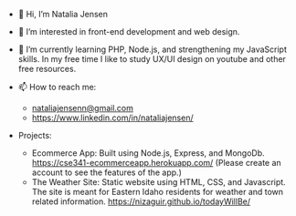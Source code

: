 - 👋 Hi, I’m Natalia Jensen
- 👀 I’m interested in front-end development and web design. 
- 🌱 I’m currently learning PHP, Node.js, and strengthening my JavaScript skills. In my free time I like to study UX/UI design on youtube and other free resources.
  <!-- 💞️ I’m seeking for opportunities to take on real projects such as developing websites, mobile apps, and continue to learn and expand my skills.  --->
- 📫 How to reach me:
  - nataliajensenn@gmail.com
  - https://www.linkedin.com/in/nataliajensen/

- Projects:
  - Ecommerce App: Built using Node.js, Express, and MongoDb.  https://cse341-ecommerceapp.herokuapp.com/ (Please create an account to see the features of the app.)
  - The Weather Site: Static website using HTML, CSS, and Javascript. The site is meant for Eastern Idaho residents for weather and town related information. https://nizaguir.github.io/todayWillBe/ 

<!---
- What am I currently working on! 👩🏻‍💻
  - My personal blog!
  - Creating a website for a pest control company
  - Contributing with a group of developers to create a recipe app.
  --->

<!---
nizaguir/nizaguir is a ✨ special ✨ repository because its `README.md` (this file) appears on your GitHub profile.
You can click the Preview link to take a look at your changes.
--->
